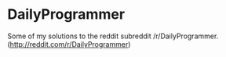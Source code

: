 # DailyProgrammer
Some of my solutions to the reddit subreddit /r/DailyProgrammer. (http://reddit.com/r/DailyProgrammer)
